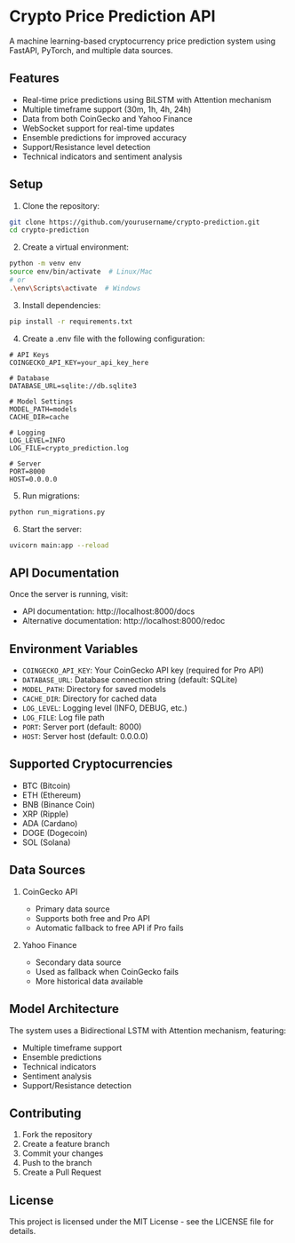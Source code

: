 # Crypto Price Prediction API

A machine learning-based cryptocurrency price prediction system using FastAPI, PyTorch, and multiple data sources.

## Features
- Real-time price predictions using BiLSTM with Attention mechanism
- Multiple timeframe support (30m, 1h, 4h, 24h)
- Data from both CoinGecko and Yahoo Finance
- WebSocket support for real-time updates
- Ensemble predictions for improved accuracy
- Support/Resistance level detection
- Technical indicators and sentiment analysis

## Setup

1. Clone the repository:
```bash
git clone https://github.com/yourusername/crypto-prediction.git
cd crypto-prediction
```

2. Create a virtual environment:
```bash
python -m venv env
source env/bin/activate  # Linux/Mac
# or
.\env\Scripts\activate  # Windows
```

3. Install dependencies:
```bash
pip install -r requirements.txt
```

4. Create a .env file with the following configuration:
```
# API Keys
COINGECKO_API_KEY=your_api_key_here

# Database
DATABASE_URL=sqlite://db.sqlite3

# Model Settings
MODEL_PATH=models
CACHE_DIR=cache

# Logging
LOG_LEVEL=INFO
LOG_FILE=crypto_prediction.log

# Server
PORT=8000
HOST=0.0.0.0
```

5. Run migrations:
```bash
python run_migrations.py
```

6. Start the server:
```bash
uvicorn main:app --reload
```

## API Documentation

Once the server is running, visit:
- API documentation: http://localhost:8000/docs
- Alternative documentation: http://localhost:8000/redoc

## Environment Variables

- `COINGECKO_API_KEY`: Your CoinGecko API key (required for Pro API)
- `DATABASE_URL`: Database connection string (default: SQLite)
- `MODEL_PATH`: Directory for saved models
- `CACHE_DIR`: Directory for cached data
- `LOG_LEVEL`: Logging level (INFO, DEBUG, etc.)
- `LOG_FILE`: Log file path
- `PORT`: Server port (default: 8000)
- `HOST`: Server host (default: 0.0.0.0)

## Supported Cryptocurrencies

- BTC (Bitcoin)
- ETH (Ethereum)
- BNB (Binance Coin)
- XRP (Ripple)
- ADA (Cardano)
- DOGE (Dogecoin)
- SOL (Solana)

## Data Sources

1. CoinGecko API
   - Primary data source
   - Supports both free and Pro API
   - Automatic fallback to free API if Pro fails

2. Yahoo Finance
   - Secondary data source
   - Used as fallback when CoinGecko fails
   - More historical data available

## Model Architecture

The system uses a Bidirectional LSTM with Attention mechanism, featuring:
- Multiple timeframe support
- Ensemble predictions
- Technical indicators
- Sentiment analysis
- Support/Resistance detection

## Contributing

1. Fork the repository
2. Create a feature branch
3. Commit your changes
4. Push to the branch
5. Create a Pull Request

## License

This project is licensed under the MIT License - see the LICENSE file for details.
